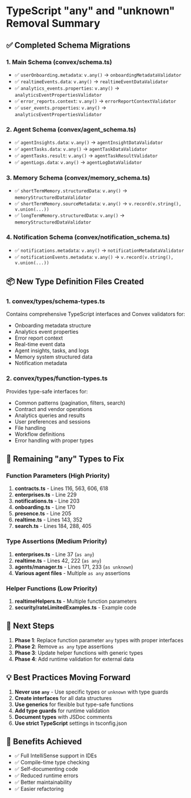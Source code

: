 # TypeScript "any" and "unknown" Removal Summary

## ✅ Completed Schema Migrations

### 1. **Main Schema (convex/schema.ts)**
- ✅ `userOnboarding.metadata`: `v.any()` → `onboardingMetadataValidator`
- ✅ `realtimeEvents.data`: `v.any()` → `realtimeEventDataValidator`
- ✅ `analytics_events.properties`: `v.any()` → `analyticsEventPropertiesValidator`
- ✅ `error_reports.context`: `v.any()` → `errorReportContextValidator`
- ✅ `user_events.properties`: `v.any()` → `analyticsEventPropertiesValidator`

### 2. **Agent Schema (convex/agent_schema.ts)**
- ✅ `agentInsights.data`: `v.any()` → `agentInsightDataValidator`
- ✅ `agentTasks.data`: `v.any()` → `agentTaskDataValidator`
- ✅ `agentTasks.result`: `v.any()` → `agentTaskResultValidator`
- ✅ `agentLogs.data`: `v.any()` → `agentLogDataValidator`

### 3. **Memory Schema (convex/memory_schema.ts)**
- ✅ `shortTermMemory.structuredData`: `v.any()` → `memoryStructuredDataValidator`
- ✅ `shortTermMemory.sourceMetadata`: `v.any()` → `v.record(v.string(), v.union(...))`
- ✅ `longTermMemory.structuredData`: `v.any()` → `memoryStructuredDataValidator`

### 4. **Notification Schema (convex/notification_schema.ts)**
- ✅ `notifications.metadata`: `v.any()` → `notificationMetadataValidator`
- ✅ `notificationEvents.metadata`: `v.any()` → `v.record(v.string(), v.union(...))`

## 📦 New Type Definition Files Created

### 1. **convex/types/schema-types.ts**
Contains comprehensive TypeScript interfaces and Convex validators for:
- Onboarding metadata structure
- Analytics event properties
- Error report context
- Real-time event data
- Agent insights, tasks, and logs
- Memory system structured data
- Notification metadata

### 2. **convex/types/function-types.ts**
Provides type-safe interfaces for:
- Common patterns (pagination, filters, search)
- Contract and vendor operations
- Analytics queries and results
- User preferences and sessions
- File handling
- Workflow definitions
- Error handling with proper types

## 🔧 Remaining "any" Types to Fix

### Function Parameters (High Priority)
1. **contracts.ts** - Lines 116, 563, 606, 618
2. **enterprises.ts** - Line 229
3. **notifications.ts** - Line 203
4. **onboarding.ts** - Line 170
5. **presence.ts** - Line 205
6. **realtime.ts** - Lines 143, 352
7. **search.ts** - Lines 184, 288, 405

### Type Assertions (Medium Priority)
1. **enterprises.ts** - Line 37 (`as any`)
2. **realtime.ts** - Lines 42, 222 (`as any`)
3. **agents/manager.ts** - Lines 171, 233 (`as unknown`)
4. **Various agent files** - Multiple `as any` assertions

### Helper Functions (Low Priority)
1. **realtimeHelpers.ts** - Multiple function parameters
2. **security/rateLimitedExamples.ts** - Example code

## 🚀 Next Steps

1. **Phase 1**: Replace function parameter `any` types with proper interfaces
2. **Phase 2**: Remove `as any` type assertions
3. **Phase 3**: Update helper functions with generic types
4. **Phase 4**: Add runtime validation for external data

## 💡 Best Practices Moving Forward

1. **Never use `any`** - Use specific types or `unknown` with type guards
2. **Create interfaces** for all data structures
3. **Use generics** for flexible but type-safe functions
4. **Add type guards** for runtime validation
5. **Document types** with JSDoc comments
6. **Use strict TypeScript** settings in tsconfig.json

## 🎯 Benefits Achieved

- ✅ Full IntelliSense support in IDEs
- ✅ Compile-time type checking
- ✅ Self-documenting code
- ✅ Reduced runtime errors
- ✅ Better maintainability
- ✅ Easier refactoring